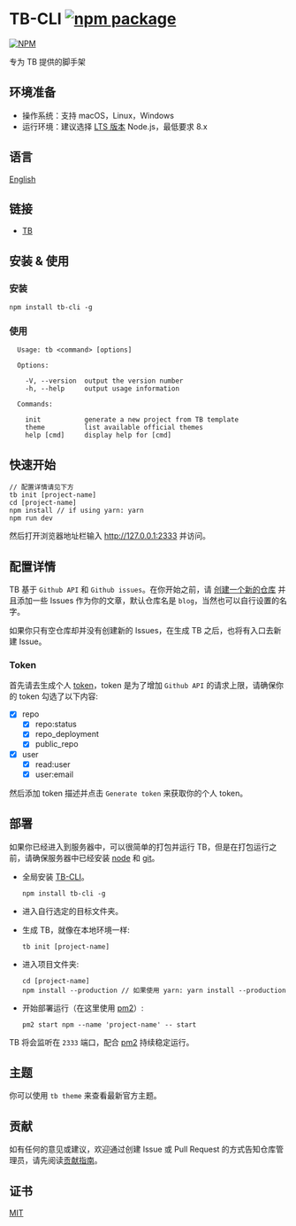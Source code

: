 # TB-CLI [![npm package](https://img.shields.io/npm/v/tb-cli.svg)](https://www.npmjs.com/package/tb-cli)
[![NPM](https://nodei.co/npm/tb-cli.png?downloads=true&stars=true)](https://nodei.co/npm/tb-cli)

专为 TB 提供的脚手架

## 环境准备

* 操作系统：支持 macOS，Linux，Windows
* 运行环境：建议选择 [LTS 版本](https://nodejs.org/zh-cn/) Node.js，最低要求 8.x

## 语言

[English](README.md)

## 链接

* [TB](https://github.com/TB-blog/TB)


## 安装 & 使用

### 安装

```shell
npm install tb-cli -g
```

### 使用

```shell
  Usage: tb <command> [options]

  Options:

    -V, --version  output the version number
    -h, --help     output usage information

  Commands:

    init           generate a new project from TB template
    theme          list available official themes
    help [cmd]     display help for [cmd]
```
## 快速开始

```shell
// 配置详情请见下方
tb init [project-name]
cd [project-name]
npm install // if using yarn: yarn
npm run dev
```
然后打开浏览器地址栏输入 http://127.0.0.1:2333 并访问。

## 配置详情

TB 基于 `Github API` 和 `Github issues`。在你开始之前，请 [创建一个新的仓库](https://github.com/new) 并且添加一些 Issues 作为你的文章，默认仓库名是 `blog`，当然也可以自行设置的名字。

如果你只有空仓库却并没有创建新的 Issues，在生成 TB 之后，也将有入口去新建 Issue。

### Token

首先请去生成个人 [token](https://github.com/settings/tokens/new)，token 是为了增加 `Github API` 的请求上限，请确保你的 token 勾选了以下内容:

* [x] repo
    * [x] repo:status
    * [x] repo_deployment
    * [x] public_repo
* [x] user
    * [x] read:user
    * [x] user:email

然后添加 token 描述并点击 `Generate token` 来获取你的个人 token。

## 部署

如果你已经进入到服务器中，可以很简单的打包并运行 TB，但是在打包运行之前，请确保服务器中已经安装 [node](https://nodejs.org/) 和 [git](https://git-scm.com/)。

* 全局安装 [TB-CLI](https://github.com/TB-blog/TB-CLI)。

    ```shell
    npm install tb-cli -g
    ```

* 进入自行选定的目标文件夹。
* 生成 TB，就像在本地环境一样:

    ```shell
    tb init [project-name]
    ```

* 进入项目文件夹:

    ```shell
    cd [project-name]
    npm install --production // 如果使用 yarn: yarn install --production
    ```

* 开始部署运行（在这里使用 [pm2](https://pm2.keymetrics.io/)）:

    ```shell
    pm2 start npm --name 'project-name' -- start
    ```

TB 将会监听在 `2333` 端口，配合 [pm2](https://pm2.keymetrics.io/) 持续稳定运行。

## 主题

你可以使用 `tb theme` 来查看最新官方主题。

## 贡献

如有任何的意见或建议，欢迎通过创建 Issue 或 Pull Request 的方式告知仓库管理员，请先阅读[贡献指南](CONTRIBUTING.md)。

## 证书

[MIT](LICENSE)
